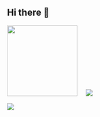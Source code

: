 ## Hi there 👋

<img height="165" src="https://github-readme-stats.vercel.app/api?username=aitorr-mndz&show_icons=true&include_all_commits=true&theme=react&cache_seconds=3200&hide_border=true" /></a>
&nbsp;&nbsp;&nbsp;
<a href="https://github.com/aitor-mndz"><img src="https://github-readme-stats.vercel.app/api/top-langs/?username=aitor-mndz&layout=compact&theme=react&hide_border=true" />
</a></p>

<!--
**aitorr-mndz/aitorr-mndz** is a ✨ _special_ ✨ repository because its `README.md` (this file) appears on your GitHub profile.
g
Here are some ideas to get you started:

- 🔭 I’m currently working on ...
- 🌱 I’m currently learning ...
- 👯 I’m looking to collaborate on ...
- 🤔 I’m looking for help with ...
- 💬 Ask me about ...
- 📫 How to reach me: ...
- 😄 Pronouns: ...
- ⚡ Fun fact: ...
-->
![](https://komarev.com/ghpvc/?username=aitorr-mndz&style=flat-square)
